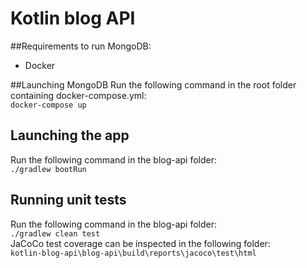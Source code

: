 # Kotlin blog API

##Requirements to run MongoDB:
- Docker

##Launching MongoDB
Run the following command in the root folder containing docker-compose.yml:  
``docker-compose up``

## Launching the app
Run the following command in the blog-api folder:  
``./gradlew bootRun``

## Running unit tests
Run the following command in the blog-api folder:  
``./gradlew clean test``  
JaCoCo test coverage can be inspected in the following folder:  
``kotlin-blog-api\blog-api\build\reports\jacoco\test\html``
